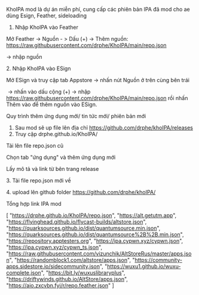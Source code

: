 KhoIPA mod là dự án miễn phí, cung cấp các phiên bản IPA đã mod cho ae dùng Esign, Feather, sideloading



1. Nhập KhoIPA vào Feather



Mở Feather -> Nguồn - > Dấu (+) -> Thêm nguồn: https://raw.githubusercontent.com/drphe/KhoIPA/main/repo.json

-> nhập nguồn



2\. Nhập KhoIPA vào ESign



Mở ESign và truy cập tab Appstore -> nhấn nút Nguồn ở trên cùng bên trái



 -> nhấn vào dấu cộng (+) -> nhập https://raw.githubusercontent.com/drphe/KhoIPA/main/repo.json rồi nhấn Thêm vào để thêm nguồn vào ESign.



Quy trình thêm ứng dụng mới/ tin tức mới/ phiên bản mới



1. Sau mod sẽ up file lên địa chỉ https://github.com/drphe/khoIPA/releases
2. Truy cập drphe.github.io/KhoIPA/

Tải lên file repo.json cũ

Chọn tab "ứng dụng" và thêm ứng dụng mới

Lấy mô tả và link từ bên trang release



3\. Tải file repo.json mới về

4\. upload lên github folder https://github.com/drphe/khoIPA/





Tổng hợp link IPA mod



[   "https://drphe.github.io/KhoIPA/repo.json",
    "https://alt.getutm.app",
    "https://flyinghead.github.io/flycast-builds/altstore.json",
    "https://quarksources.github.io/dist/quantumsource.min.json",
    "https://quarksources.github.io/dist/quantumsource%2B%2B.min.json",
  "https://repository.apptesters.org",
  "https://ipa.cypwn.xyz/cypwn.json",
  "https://ipa.cypwn.xyz/cypwn_ts.json",
  "https://raw.githubusercontent.com/vizunchik/AltStoreRus/master/apps.json",
  "https://randomblock1.com/altstore/apps.json",
  "https://community-apps.sidestore.io/sidecommunity.json",
  "https://wuxu1.github.io/wuxu-complete.json",
  "https://bit.ly/wuxuslibraryplus",
  "https://driftywinds.github.io/AltStore/apps.json",
  "https://aio.zxcvbn.fyi/r/repo.feather.json"
]
